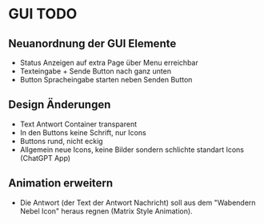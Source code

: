 # GUI TODO

## Neuanordnung der GUI Elemente

- Status Anzeigen auf extra Page über Menu erreichbar
- Texteingabe + Sende Button nach ganz unten
- Button Spracheingabe starten neben Senden Button

## Design Änderungen

- Text Antwort Container transparent
- In den Buttons keine Schrift, nur Icons
- Buttons rund, nicht eckig
- Allgemein neue Icons, keine Bilder sondern schlichte standart Icons (ChatGPT App)

## Animation erweitern

- Die Antwort (der Text der Antwort Nachricht) soll aus dem "Wabendern Nebel Icon" heraus regnen (Matrix Style Animation).

<!-- TODO: Weitere Animationsideen ergänzen und Beispiele verlinken -->
